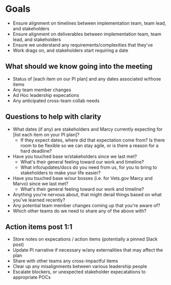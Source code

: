 # Goals

* Ensure alignment on timelines between implementation team, team lead, and stakeholders
* Ensure alignment on deliverables between implementation team, team lead, and stakeholders
* Ensure we understand any requirements/complexities that they've 
* Work drags on, and stakeholders start requiring a date

## What should we know going into the meeting

* Status of \[each item on our PI plan\] and any dates associated w/those items
* Any team member changes
* Ad Hoc leadership expecations
* Any anticipated cross-team collab needs

## Questions to help with clarity

* What dates \(if any\) are stakeholders and Marcy currently expecting for \[list each item on your PI plan\]?
  * If they expect dates, where did that expectation come from? Is there room to be flexible so we can stay agile, or is there a reason for a hard deadline?
* Have you touched base w/stakeholders since we last met?
  * What's their general feeling toward our work and timeline?
  * What info/updates/docs do you need from us, for you to bring to stakeholders to make your life easier?
* Have you touched base w/our bosses \(i.e. for Vets.gov Marcy and Marvo\) since we last met?
  * What's their general feeling toward our work and timeline?
* Anything you're nervous about, that might derail things based on what you've learned recently?
* Any potential team member changes coming up that you're aware of?
* Which other teams do we need to share any of the above with?

## Action items post 1:1

* Store notes on expecations / action items \(potentially a pinned Slack post\)
* Update PI narrative if necessary w/any externalities that may affect the plan
* Share with other teams any cross-impactful items
* Clear up any misalignments between various leadership people
* Escalate blockers, or unexpected stakeholder expecatations to appropriate POCs

